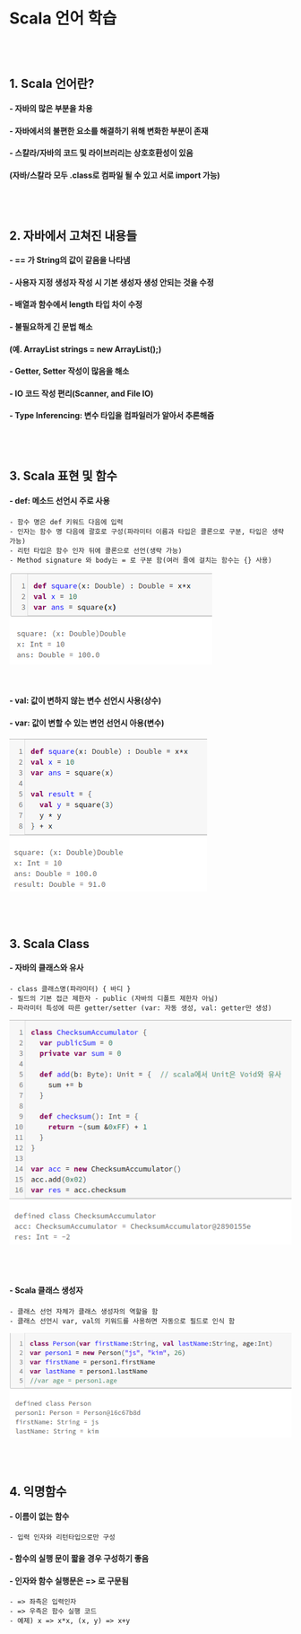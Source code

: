 
<h1> Scala 언어 학습 </h1>

<br><br>

<h2> 1. Scala 언어란? </h2>

#### - 자바의 많은 부분을 차용
#### - 자바에서의 불편한 요소를 해결하기 위해 변화한 부분이 존재
#### - 스칼라/자바의 코드 및 라이브러리는 상호호환성이 있음
####   (자바/스칼라 모두 .class로 컴파일 될 수 있고 서로 import 가능)


<br><br>

<h2> 2. 자바에서 고쳐진 내용들 </h2>

#### - == 가 String의 값이 같음을 나타냄
#### - 사용자 지정 생성자 작성 시 기본 생성자 생성 안되는 것을 수정
#### - 배열과 함수에서 length 타입 차이 수정 
#### - 불필요하게 긴 문법 해소
####   (예. ArrayList<String> strings = new ArrayList<String>();)
#### - Getter, Setter 작성이 많음을 해소
#### - IO 코드 작성 편리(Scanner, and File IO)
#### - Type Inferencing: 변수 타입을 컴파일러가 알아서 추론해줌


<br><br>

<h2> 3. Scala 표현 및 함수 </h2>

#### - def: 메소드 선언시 주로 사용
    - 함수 명은 def 키워드 다음에 입력
    - 인자는 함수 명 다음에 괄호로 구성(파라미터 이름과 타입은 콜론으로 구분, 타입은 생략 가능)
    - 리턴 타입은 함수 인자 뒤에 콜론으로 선언(생략 가능)
    - Method signature 와 body는 = 로 구분 함(여러 줄에 걸치는 함수는 {} 사용)

![scala](https://github.com/daldalhada/bigdata/blob/main/images/scala/scala(1).png)

<br>

#### - val: 값이 변하지 않는 변수 선언시 사용(상수)
#### - var: 값이 변할 수 있는 변언 선언시 아용(변수)

![scala](https://github.com/daldalhada/bigdata/blob/main/images/scala/scala(2).png)

<br><br>

<h2> 3. Scala Class </h2>

#### - 자바의 클래스와 유사
    - class 클래스명(파라미터) { 바디 }
    - 필드의 기본 접근 제한자 - public (자바의 디폴트 제한자 아님)
    - 파라미터 특성에 따른 getter/setter (var: 자동 생성, val: getter만 생성)

![scala](https://github.com/daldalhada/bigdata/blob/main/images/scala/scala(3).png)

<br><br>

#### - Scala 클래스 생성자
    - 클래스 선언 자체가 클래스 생성자의 역할을 함
    - 클래스 선언시 var, val의 키워드를 사용하면 자동으로 필드로 인식 함

![scala](https://github.com/daldalhada/bigdata/blob/main/images/scala/scala(4).png)

<br><br>

<h2> 4. 익명함수 </h2>

#### - 이름이 없는 함수
    - 입력 인자와 리턴타입으로만 구성
#### - 함수의 실행 문이 짧을 경우 구성하기 좋음
#### - 인자와 함수 실행문은 => 로 구문됨
    - => 좌측은 입력인자
    - => 우측은 함수 실행 코드
    - 예제) x => x*x, (x, y) => x+y